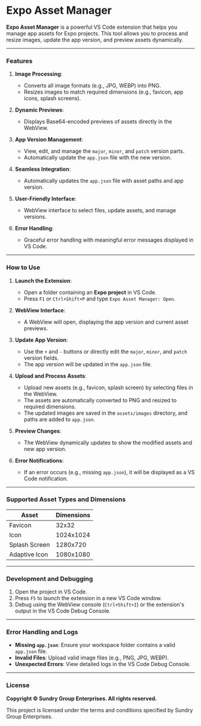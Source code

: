 
# Expo Asset Manager

**Expo Asset Manager** is a powerful VS Code extension that helps you manage app assets for Expo projects. This tool allows you to process and resize images, update the app version, and preview assets dynamically.

---

### **Features**

1. **Image Processing**:
   - Converts all image formats (e.g., JPG, WEBP) into PNG.
   - Resizes images to match required dimensions (e.g., favicon, app icons, splash screens).

2. **Dynamic Previews**:
   - Displays Base64-encoded previews of assets directly in the WebView.

3. **App Version Management**:
   - View, edit, and manage the `major`, `minor`, and `patch` version parts.
   - Automatically update the `app.json` file with the new version.

4. **Seamless Integration**:
   - Automatically updates the `app.json` file with asset paths and app version.

5. **User-Friendly Interface**:
   - WebView interface to select files, update assets, and manage versions.

6. **Error Handling**:
   - Graceful error handling with meaningful error messages displayed in VS Code.

---

### **How to Use**

1. **Launch the Extension**:
   - Open a folder containing an **Expo project** in VS Code.
   - Press `F1` or `Ctrl+Shift+P` and type `Expo Asset Manager: Open`.

2. **WebView Interface**:
   - A WebView will open, displaying the app version and current asset previews.

3. **Update App Version**:
   - Use the `+` and `-` buttons or directly edit the `major`, `minor`, and `patch` version fields.
   - The app version will be updated in the `app.json` file.

4. **Upload and Process Assets**:
   - Upload new assets (e.g., favicon, splash screen) by selecting files in the WebView.
   - The assets are automatically converted to PNG and resized to required dimensions.
   - The updated images are saved in the `assets/images` directory, and paths are added to `app.json`.

5. **Preview Changes**:
   - The WebView dynamically updates to show the modified assets and new app version.

6. **Error Notifications**:
   - If an error occurs (e.g., missing `app.json`), it will be displayed as a VS Code notification.

---

### **Supported Asset Types and Dimensions**

| **Asset**         | **Dimensions** |
|--------------------|----------------|
| Favicon           | 32x32          |
| Icon              | 1024x1024      |
| Splash Screen     | 1280x720       |
| Adaptive Icon     | 1080x1080      |

---

### **Development and Debugging**

1. Open the project in VS Code.
2. Press `F5` to launch the extension in a new VS Code window.
3. Debug using the WebView console (`Ctrl+Shift+I`) or the extension's output in the VS Code Debug Console.

---

### **Error Handling and Logs**

- **Missing `app.json`**: Ensure your workspace folder contains a valid `app.json` file.
- **Invalid Files**: Upload valid image files (e.g., PNG, JPG, WEBP).
- **Unexpected Errors**: View detailed logs in the VS Code Debug Console.

---

### **License**

**Copyright © Sundry Group Enterprises. All rights reserved.**

This project is licensed under the terms and conditions specified by Sundry Group Enterprises.
